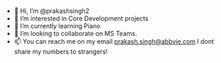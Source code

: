 - 👋 Hi, I’m @prakashsingh2
- 👀 I’m interested in Core Development projects
- 🌱 I’m currently learning Piano 
- 💞️ I’m looking to collaborate on MS Teams.
- 📫 You can reach me on my email prakash.singh@abbvie.com 
I dont share my numbers to strangers! 

<!---
prakashsingh2/prakashsingh2 is a ✨ special ✨ repository because its `README.md` (this file) appears on your GitHub profile.
You can click the Preview link to take a look at your changes.
--->
